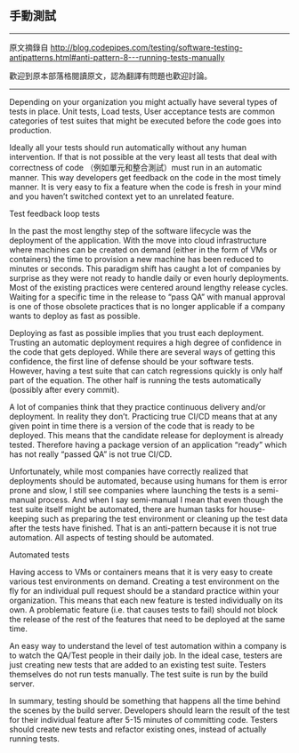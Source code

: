 ## 手動測試

----
原文摘錄自 http://blog.codepipes.com/testing/software-testing-antipatterns.html#anti-pattern-8---running-tests-manually

歡迎到原本部落格閱讀原文，認為翻譯有問題也歡迎討論。

----

Depending on your organization you might actually have several types of tests in place. Unit tests, Load tests, User acceptance tests are common categories of test suites that might be executed before the code goes into production.

Ideally all your tests should run automatically without any human intervention. If that is not possible at the very least all tests that deal with correctness of code （例如單元和整合測試）must run in an automatic manner. This way developers get feedback on the code in the most timely manner. It is very easy to fix a feature when the code is fresh in your mind and you haven’t switched context yet to an unrelated feature.

Test feedback loop tests

In the past the most lengthy step of the software lifecycle was the deployment of the application. With the move into cloud infrastructure where machines can be created on demand (either in the form of VMs or containers) the time to provision a new machine has been reduced to minutes or seconds. This paradigm shift has caught a lot of companies by surprise as they were not ready to handle daily or even hourly deployments. Most of the existing practices were centered around lengthy release cycles. Waiting for a specific time in the release to “pass QA” with manual approval is one of those obsolete practices that is no longer applicable if a company wants to deploy as fast as possible.

Deploying as fast as possible implies that you trust each deployment. Trusting an automatic deployment requires a high degree of confidence in the code that gets deployed. While there are several ways of getting this confidence, the first line of defense should be your software tests. However, having a test suite that can catch regressions quickly is only half part of the equation. The other half is running the tests automatically (possibly after every commit).

A lot of companies think that they practice continuous delivery and/or deployment. In reality they don’t. Practicing true CI/CD means that at any given point in time there is a version of the code that is ready to be deployed. This means that the candidate release for deployment is already tested. Therefore having a package version of an application “ready” which has not really “passed QA” is not true CI/CD.

Unfortunately, while most companies have correctly realized that deployments should be automated, because using humans for them is error prone and slow, I still see companies where launching the tests is a semi-manual process. And when I say semi-manual I mean that even though the test suite itself might be automated, there are human tasks for house-keeping such as preparing the test environment or cleaning up the test data after the tests have finished. That is an anti-pattern because it is not true automation. All aspects of testing should be automated.

Automated tests

Having access to VMs or containers means that it is very easy to create various test environments on demand. Creating a test environment on the fly for an individual pull request should be a standard practice within your organization. This means that each new feature is tested individually on its own. A problematic feature (i.e. that causes tests to fail) should not block the release of the rest of the features that need to be deployed at the same time.

An easy way to understand the level of test automation within a company is to watch the QA/Test people in their daily job. In the ideal case, testers are just creating new tests that are added to an existing test suite. Testers themselves do not run tests manually. The test suite is run by the build server.

In summary, testing should be something that happens all the time behind the scenes by the build server. Developers should learn the result of the test for their individual feature after 5-15 minutes of committing code. Testers should create new tests and refactor existing ones, instead of actually running tests.
